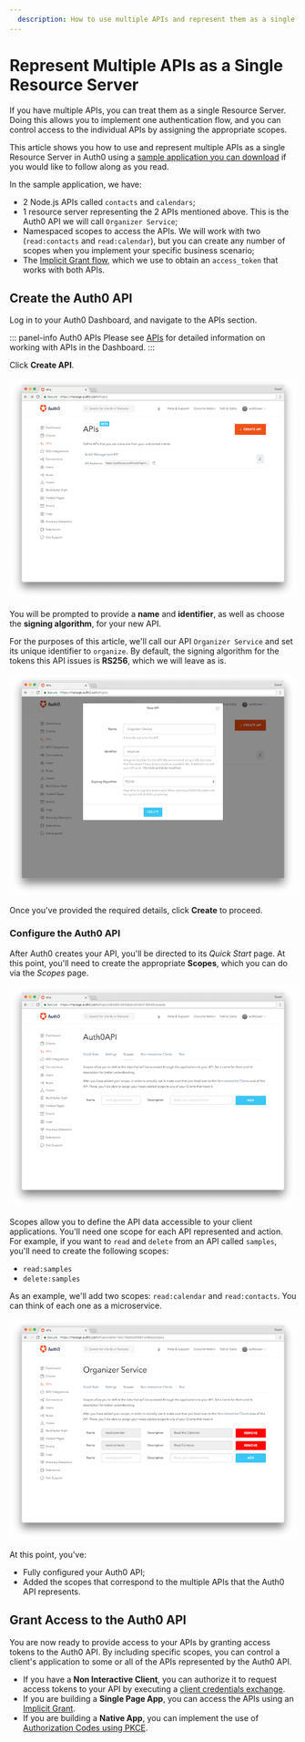 ```yaml
---
  description: How to use multiple APIs and represent them as a single Resource Server in Auth0.
---
```


# Represent Multiple APIs as a Single Resource Server

If you have multiple APIs, you can treat them as a single Resource Server. Doing this allows you to implement one authentication flow, and you can control access to the individual APIs by assigning the appropriate scopes.

This article shows you how to use and represent multiple APIs as a single Resource Server in Auth0 using a [sample application you can download](#) if you would like to follow along as you read.

In the sample application, we have:

* 2 Node.js APIs called `contacts` and `calendars`;
* 1 resource server representing the 2 APIs mentioned above. This is the Auth0 API we will call `Organizer Service`;
* Namespaced scopes to access the APIs. We will work with two (`read:contacts` and `read:calendar`), but you can create any number of scopes when you implement your specific business scenario;
* The [Implicit Grant flow](/api-auth/grant/implicit), which we use to obtain an `access_token` that works with both APIs.

## Create the Auth0 API

Log in to your Auth0 Dashboard, and navigate to the APIs section.

::: panel-info Auth0 APIs
Please see [APIs](/apis) for detailed information on working with APIs in the Dashboard.
:::

Click **Create API**.

![](/media/articles/api-auth/tutorials/multiple-apis-one-resource-server/dashboard-apis.png)

You will be prompted to provide a **name** and **identifier**, as well as choose the **signing algorithm**, for your new API.

For the purposes of this article, we'll call our API `Organizer Service` and set its unique identifier to `organize`. By default, the signing algorithm for the tokens this API issues is **RS256**, which we will leave as is.

![](/media/articles/api-auth/tutorials/multiple-apis-one-resource-server/create-new-api.png)

Once you've provided the required details, click **Create** to proceed.

### Configure the Auth0 API

After Auth0 creates your API, you'll be directed to its *Quick Start* page. At this point, you'll need to create the appropriate **Scopes**, which you can do via the *Scopes* page.

![](/media/articles/api-auth/tutorials/multiple-apis-one-resource-server/scopes-page.png)

Scopes allow you to define the API data accessible to your client applications. You'll need one scope for each API represented and action. For example, if you want to `read` and `delete` from an API called `samples`, you'll need to create the following scopes:

* `read:samples`
* `delete:samples`

As an example, we'll add two scopes: `read:calendar` and `read:contacts`. You can think of each one as a microservice.

![](/media/articles/api-auth/tutorials/multiple-apis-one-resource-server/new-scopes.png)

At this point, you've:

* Fully configured your Auth0 API;
* Added the scopes that correspond to the multiple APIs that the Auth0 API represents.

## Grant Access to the Auth0 API

You are now ready to provide access to your APIs by granting access tokens to the Auth0 API. By including specific scopes, you can control a client's application to some or all of the APIs represented by the Auth0 API.

* If you have a **Non Interactive Client**, you can authorize it to request access tokens to your API by executing a [client credentials exchange](/api-auth/grant/client-credentials).
* If you are building a **Single Page App**, you can access the APIs using an [Implicit Grant](/api-auth/grant/implicit).
* If you are building a **Native App**, you can implement the use of [Authorization Codes using PKCE](/api-auth/grant/authorization-code-pkce).
